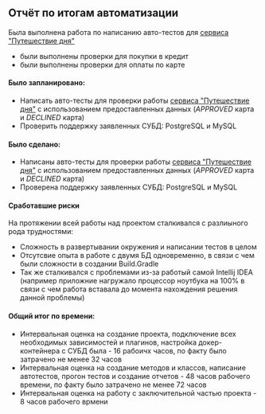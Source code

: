 ## Отчёт по итогам автоматизации

Была выполнена работа по написанию авто-тестов для [сервиса "Путешествие дня"](http://localhost:8080/)
- были выполнены проверки для покупки в кредит
- были выполнены проверки для оплаты по карте
  
 #### Было запланировано: 
 - Написать авто-тесты для проверки работы [сервиса "Путешествие дня"](http://localhost:8080/) с использованием предоставленных данных (*APPROVED* карта и *DECLINED* карта)
 - Проверить поддержку заявленных СУБД: PostgreSQL и MySQL

 #### Было сделано:
 - Написаны авто-тесты для проверки работы [сервиса "Путешествие дня"](http://localhost:8080/) с использованием предоставленных данных (*APPROVED* карта и *DECLINED* карта)
 - Проверена поддержку заявленных СУБД: PostgreSQL и MySQL

 #### Сработавшие риски

 На протяжении всей работы над проектом сталкивался с разлиыного рода трудностями:
 - Сложность в развертывании окружения и написании тестов в целом
 - Отсутсвие опыта в работе с двумя БД одновременно, в связи с чем были сложности в создании Build.Gradle
 - Так же сталкивался с проблемами из-за работый самой Intellij IDEA (например приложние нагружало процессор ноутбука на 100% в связи с чем работа вставала до момента нахождения решения данной проблемы)


#### Общий итог по времени:
- Интервальная оценка на создание проекта, подключение всех необходимых зависимостей и плагинов, настройка докер-контейнера с СУБД была - 16 рабоичх часов, по факту было затрачено не менее 32 часов
- Интервальная оценка на создание методов и классов, написание автотестов, прогон тестов и создание отчетов - 48 часов рабочего времени, по факту было затрачено не менее 72 часов
- Интервальная оценка на работу с заключительной частью проекта - 8 часов рабочего врмени



 



